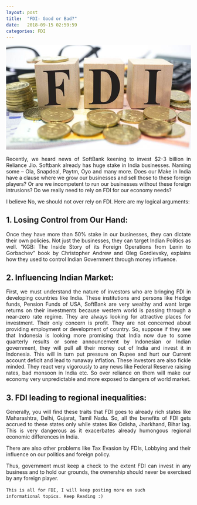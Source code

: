 ```yaml
---
layout: post
title:  "FDI- Good or Bad?"
date:   2018-09-15 02:59:59
categories: FDI
---
```



<html>
<head>
<style>
div {
  text-align: justify;
  text-justify: inter-word;
}
</style>
</head>
<body>


<img src="/img/FDI-in-India.jpg" class="img-responsive" alt="">
<p>
	

</p>

<p align="justify">Recently, we heard news of SoftBank keening to invest $2-3 billion in Reliance Jio. Softbank already has huge stake in India businesses. Naming some – Ola, Snapdeal, Paytm, Oyo and many more. Does our Make in India have a clause where we grow our businesses and sell those to these foreign players? Or are we incompetent to run our businesses without these foreign intrusions? Do we really need to rely on FDI for our economy needs?</p>

<p align="justify">I believe No, we should not over rely on FDI. Here are my logical arguments:</p>

<h2>1. Losing Control from Our Hand:</h2>
<p align="justify">Once they have more than 50% stake in our businesses, they can dictate their own policies. Not just the businesses, they can target Indian Politics as well. “KGB: The Inside Story of its Foreign Operations from Lenin to Gorbachev” book by Christopher Andrew and Oleg Gordievsky, explains how they used to control Indian Government through money influence.</p>


<h2>2. Influencing Indian Market:</h2>
<p align="justify">First, we must understand the nature of investors who are bringing FDI in developing countries like India. These institutions and persons like Hedge funds, Pension Funds of USA, SoftBank are very wealthy and want large returns on their investments because western world is passing through a near-zero rate regime. They are always looking for attractive places for investment. Their only concern is profit. They are not concerned about providing employment or development of country. So, suppose if they see that Indonesia is looking more promising that India now due to some quarterly results or some announcement by Indonesian or Indian government, they will pull all their money out of India and invest it in Indonesia. This will in turn put pressure on Rupee and hurt our Current account deficit and lead to runaway inflation. These investors are also fickle minded. They react very vigorously to any news like Federal Reserve raising rates, bad monsoon in India etc. So over reliance on them will make our economy very unpredictable and more exposed to dangers of world market.</p>

<h2>3. FDI leading to regional inequalities:</h2>
<p align="justify">Generally, you will find these traits that FDI goes to already rich states like Maharashtra, Delhi, Gujarat, Tamil Nadu. So, all the benefits of FDI gets accrued to these states only while states like Odisha, Jharkhand, Bihar lag. This is very dangerous as it exacerbates already humongous regional economic differences in India.</p>

<p align="justify">There are also other problems like Tax Evasion by FDIs, Lobbying and their influence on our politics and foreign policy.</p>
<p align="justify">Thus, government must keep a check to the extent FDI can invest in any business and to hold our grounds, the ownership should never be exercised by any foreign player.</p>



<code>This is all for FDI, I will keep posting more on such informational topics. Keep Reading :)</code>

</body>
</html>